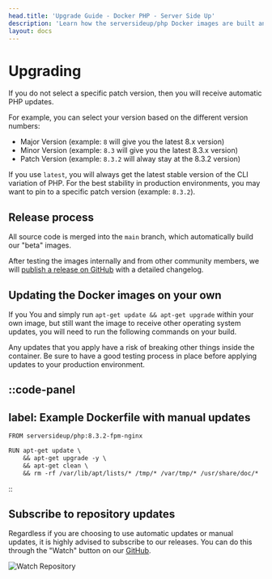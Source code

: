 ```yaml
---
head.title: 'Upgrade Guide - Docker PHP - Server Side Up'
description: 'Learn how the serversideup/php Docker images are built and how to upgrade.'
layout: docs
---
```


# Upgrading
If you do not select a specific patch version, then you will receive automatic PHP updates.

For example, you can select your version based on the different version numbers:
- Major Version (example: `8` will give you the latest 8.x version)
- Minor Version (example: `8.3` will give you the latest 8.3.x version)
- Patch Version (example: `8.3.2` will alway stay at the 8.3.2 version)

If you use `latest`, you will always get the latest stable version of the CLI variation of PHP. For the best stability in production environments, you may want to pin to a specific patch version (example: `8.3.2`).

## Release process
All source code is merged into the `main` branch, which automatically build our "beta" images.

After testing the images internally and from other community members, we will [publish a release on GitHub](https://github.com/serversideup/docker-php/releases) with a detailed changelog.

## Updating the Docker images on your own
If you You and simply run `apt-get update && apt-get upgrade` within your own image, but still want the image to receive other operating system updates, you will need to run the following commands on your build.

Any updates that you apply have a risk of breaking other things inside the container. Be sure to have a good testing process in place before applying updates to your production environment.

::code-panel
---
label: Example Dockerfile with manual updates
---
```txt
FROM serversideup/php:8.3.2-fpm-nginx

RUN apt-get update \
    && apt-get upgrade -y \
    && apt-get clean \
    && rm -rf /var/lib/apt/lists/* /tmp/* /var/tmp/* /usr/share/doc/*
```
::


## Subscribe to repository updates
Regardless if you are choosing to use automatic updates or manual updates, it is highly advised to subscribe to our releases. You can do this through the "Watch" button on our [GitHub](https://github.com/serversideup/docker-php).

![Watch Repository](/images/docs/watch-repo.png)